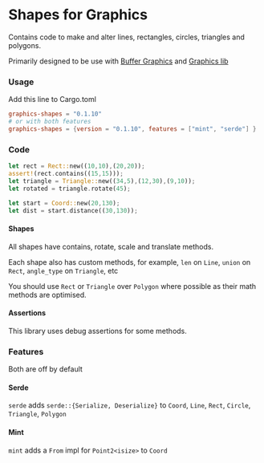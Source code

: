 # Shapes for Graphics

Contains code to make and alter lines, rectangles, circles, triangles and polygons.

Primarily designed to be use with [Buffer Graphics](https://github.com/raybritton/buffer-graphics-lib) and [Graphics lib](https://github.com/raybritton/rust-graphics-lib)

### Usage

Add this line to Cargo.toml
```toml
graphics-shapes = "0.1.10"
# or with both features
graphics-shapes = {version = "0.1.10", features = ["mint", "serde"] }
```

### Code 

```rust
let rect = Rect::new((10,10),(20,20));
assert!(rect.contains((15,15)));
let triangle = Triangle::new((34,5),(12,30),(9,10));
let rotated = triangle.rotate(45);

let start = Coord::new(20,130);
let dist = start.distance((30,130));
```

#### Shapes

All shapes have contains, rotate, scale and translate methods.

Each shape also has custom methods, for example, `len` on `Line`, `union` on `Rect`, `angle_type` on `Triangle`, etc

You should use `Rect` or `Triangle` over `Polygon` where possible as their math methods are optimised.

#### Assertions

This library uses debug assertions for some methods.

### Features

Both are off by default

#### Serde

`serde` adds `serde::{Serialize, Deserialize}` to `Coord`, `Line`, `Rect`, `Circle`, `Triangle`, `Polygon`

#### Mint

`mint` adds a `From` impl for `Point2<isize>` to `Coord`
